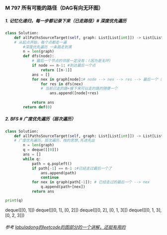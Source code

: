 
### M 797 所有可能的路径（DAG有向无环图）
##### 1. 记忆化递归，每一步都记录下来（已走路径）# 深度优先遍历
```python
class Solution:
    def allPathsSourceTarget(self, graph: List[List[int]]) -> List[List[int]]:
	# 从起点开始，每个点都走一遍
		#深度优先遍历 一条路走到黑
		n = len(graph)
		def dfs(node):
			# 最后一个节点的邻居一定没有：(因为是无环)
			if node == n-1: #到达最后一个点
				return [[n-1]]
			ans = []
			for nex in graph[node]:# node --> nex --> res --> 最后一个（n-1）
				for res in dfs(nex)
				# 当前已走的路+接下来可以走的路的随便一个
					ans.append([node]+res)
				
			return ans
		return def(0)
```
##### 2. BFS # 广度优先遍历（层次遍历）
```python
class Solution:
    def allPathsSourceTarget(self, graph: List[List[int]]) -> List[List[int]]:
	# 广度优先遍历，层次遍历，栈的思想,先进先出
		n = len(graph)
		q = deque([[0]])
		ans = []
		while q:
			path = q.popleft()
			if path[-1] == n-1 :#已经走过最后一个了
				ans.append(path)
				continue
			for nex in graph(path[-1]): # 已经走过的最后一个 --> nex
				q.append(path+[nex])
			return ans

```
```python
print(q)
```
deque([[0, 1]])
deque([[0, 1], [0, 2]])
deque([[0, 2], [0, 1, 3]])
deque([[0, 1, 3], [0, 2, 3]])


###### 参考 [labuladong的leetcode的图部分的一个讲解，还挺有用的](https://labuladong.gitee.io/algo/2/20/36/)
